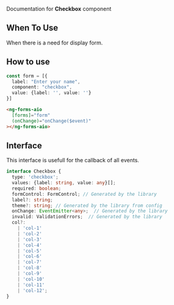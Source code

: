 Documentation for **Checkbox** component

## When To Use

When there is a need for display form.

## How to use

```ts
const form = [{
  label: "Enter your name",
  component: "checkbox",
  value: {label: '', value: ''}
}]
```

```html
<ng-forms-aio
  [forms]="form"
  (onChange)="onChange($event)"
></ng-forms-aio>
```
## Interface

This interface is usefull for the callback of all events.

```ts
interface Checkbox {
  type: 'checkbox';
  values: {label: string, value: any}[];
  required: boolean;
  formControl: FormControl; // Generated by the library
  label?: string;
  theme?: string; // Generated by the library from config
  onChange: EventEmitter<any>;  // Generated by the library
  invalid: ValidationErrors;  // Generated by the library
  col?:
    | 'col-1'
    | 'col-2'
    | 'col-3'
    | 'col-4'
    | 'col-5'
    | 'col-6'
    | 'col-7'
    | 'col-8'
    | 'col-9'
    | 'col-10'
    | 'col-11'
    | 'col-12';
}
```
